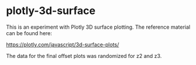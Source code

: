 # plotly-3d-surface

This is an experiment with Plotly 3D surface plotting. The reference material can be found here:

https://plotly.com/javascript/3d-surface-plots/

The data for the final offset plots was randomized for z2 and z3.

